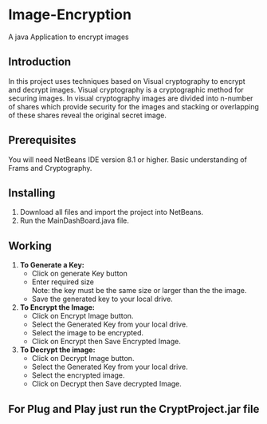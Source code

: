 # Image-Encryption
A java Application to encrypt images

## Introduction
In this project uses techniques based on Visual cryptography to encrypt and decrypt images. Visual cryptography is a cryptographic method for securing images. In visual cryptography images are divided into n-number of shares which provide security for the images and stacking or overlapping of these shares reveal the original secret image. 

## Prerequisites

You will need NetBeans IDE version 8.1 or higher.
Basic understanding of Frams and Cryptography.

## Installing

1. Download all files and import the project into NetBeans.
2. Run the MainDashBoard.java file.

## Working

1. **To Generate a Key:**
    * Click on generate Key button 
    * Enter required size <br /> Note: the key must be the same size or larger than the the image.
    * Save the generated key to your local drive.  
2. **To Encrypt the Image:**
    * Click on Encrypt Image button. 
    * Select the Generated Key from your local drive.
    * Select the image to be encrypted.
    * Click on Encrypt then Save Encrypted Image.
3. **To Decrypt the image:**
    * Click on Decrypt Image button. 
    * Select the Generated Key from your local drive.
    * Select the encrypted image.
    * Click on Decrypt then Save decrypted Image.
    
## For Plug and Play just run the CryptProject.jar file
    
